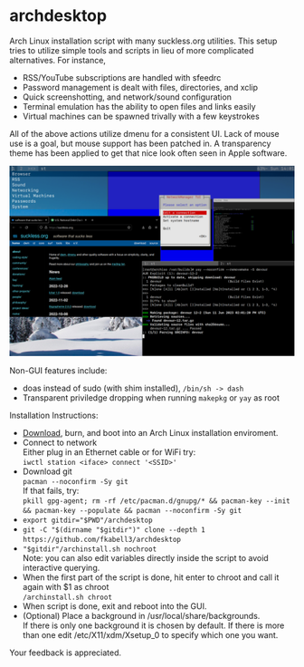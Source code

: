 # archdesktop

Arch Linux installation script with many suckless.org utilities. This setup tries to utilize simple tools and scripts in lieu of more complicated alternatives. For instance,<br>

* RSS/YouTube subscriptions are handled with sfeedrc
* Password management is dealt with files, directories, and xclip
* Quick screenshotting, and network/sound configuration
* Terminal emulation has the ability to open files and links easily
* Virtual machines can be spawned trivally with a few keystrokes

All of the above actions utilize dmenu for a consistent UI. Lack of mouse use is a goal, but mouse support has been patched in. A transparency theme has been applied to get that nice look often seen in Apple software.<br>

<img width="1000" src="https://github.com/fkabell3/archdesktop/blob/main/archdesktop.png">

Non-GUI features include:<br>
* doas instead of sudo (with shim installed), `/bin/sh -> dash`
* Transparent priviledge dropping when running `makepkg` or `yay` as root

Installation Instructions:
* [Download](https://archlinux.org/download/), burn, and boot into an Arch Linux installation enviroment.
* Connect to network<br>
Either plug in an Ethernet cable or for WiFi try:<br>
`iwctl station <iface> connect '<SSID>'`
* Download git<br>
`pacman --noconfirm -Sy git`<br>
If that fails, try:<br>
`pkill gpg-agent; rm -rf /etc/pacman.d/gnupg/* && pacman-key --init && pacman-key --populate && pacman --noconfirm -Sy git`
* `export gitdir="$PWD"/archdesktop`
* `git -C "$(dirname "$gitdir")" clone --depth 1 https://github.com/fkabell3/archdesktop`
* `"$gitdir"/archinstall.sh nochroot`<br>
Note: you can also edit variables directly inside the script to avoid interactive querying.
* When the first part of the script is done, hit enter to chroot and call it again with $1 as chroot<br>
`/archinstall.sh chroot`
* When script is done, exit and reboot into the GUI.
* (Optional) Place a background in /usr/local/share/backgrounds.<br>
If there is only one background it is chosen by default. If there is more than one edit /etc/X11/xdm/Xsetup_0 to specify which one you want.

Your feedback is appreciated.
